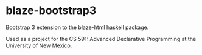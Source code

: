blaze-bootstrap3
================

Bootstrap 3 extension to the blaze-html haskell package.

Used as a project for the CS 591: Advanced Declarative Programming at the University of New Mexico.

